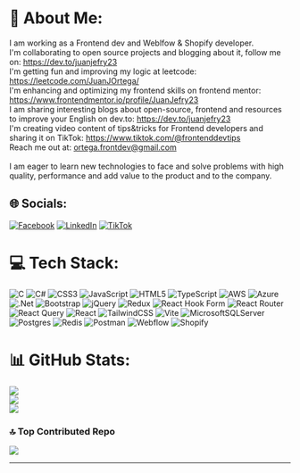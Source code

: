 # 💫 About Me:
I am working as a Frontend dev and Weblfow & Shopify developer.<br>I'm collaborating to open source projects and blogging about it, follow me on: https://dev.to/juanjefry23<br>I'm getting fun and improving my logic at leetcode: https://leetcode.com/JuanJOrtega/<br>I'm enhancing and optimizing my frontend skills on frontend mentor: https://www.frontendmentor.io/profile/JuanJefry23<br>I am sharing interesting blogs about open-source, frontend and resources to improve your English on dev.to: https://dev.to/juanjefry23<br>I'm creating video content of tips&tricks for Frontend developers and sharing it on TikTok: https://www.tiktok.com/@frontenddevtips<br>Reach me out at: ortega.frontdev@gmail.com<br><br>I am eager to learn new technologies to face and solve problems with high quality, performance and add value to the product and to the company.

## 🌐 Socials:
[![Facebook](https://img.shields.io/badge/Facebook-%231877F2.svg?logo=Facebook&logoColor=white)](https://www.facebook.com/juanjefry23/) [![LinkedIn](https://img.shields.io/badge/LinkedIn-%230077B5.svg?logo=linkedin&logoColor=white)](https://www.linkedin.com/in/jjoafrontend/) [![TikTok](https://img.shields.io/badge/TikTok-black?logo=tiktok)](https://www.tiktok.com/@frontenddevtips)

# 💻 Tech Stack:
![C](https://img.shields.io/badge/c-%2300599C.svg?style=for-the-badge&logo=c&logoColor=white) ![C#](https://img.shields.io/badge/c%23-%23239120.svg?style=for-the-badge&logo=csharp&logoColor=white) ![CSS3](https://img.shields.io/badge/css3-%231572B6.svg?style=for-the-badge&logo=css3&logoColor=white) ![JavaScript](https://img.shields.io/badge/javascript-%23323330.svg?style=for-the-badge&logo=javascript&logoColor=%23F7DF1E) ![HTML5](https://img.shields.io/badge/html5-%23E34F26.svg?style=for-the-badge&logo=html5&logoColor=white) ![TypeScript](https://img.shields.io/badge/typescript-%23007ACC.svg?style=for-the-badge&logo=typescript&logoColor=white) ![AWS](https://img.shields.io/badge/AWS-%23FF9900.svg?style=for-the-badge&logo=amazon-aws&logoColor=white) ![Azure](https://img.shields.io/badge/azure-%230072C6.svg?style=for-the-badge&logo=microsoftazure&logoColor=white) ![.Net](https://img.shields.io/badge/.NET-5C2D91?style=for-the-badge&logo=.net&logoColor=white) ![Bootstrap](https://img.shields.io/badge/bootstrap-%238511FA.svg?style=for-the-badge&logo=bootstrap&logoColor=white) ![jQuery](https://img.shields.io/badge/jquery-%230769AD.svg?style=for-the-badge&logo=jquery&logoColor=white) ![Redux](https://img.shields.io/badge/redux-%23593d88.svg?style=for-the-badge&logo=redux&logoColor=white) ![React Hook Form](https://img.shields.io/badge/React%20Hook%20Form-%23EC5990.svg?style=for-the-badge&logo=reacthookform&logoColor=white) ![React Router](https://img.shields.io/badge/React_Router-CA4245?style=for-the-badge&logo=react-router&logoColor=white) ![React Query](https://img.shields.io/badge/-React%20Query-FF4154?style=for-the-badge&logo=react%20query&logoColor=white) ![React](https://img.shields.io/badge/react-%2320232a.svg?style=for-the-badge&logo=react&logoColor=%2361DAFB) ![TailwindCSS](https://img.shields.io/badge/tailwindcss-%2338B2AC.svg?style=for-the-badge&logo=tailwind-css&logoColor=white) ![Vite](https://img.shields.io/badge/vite-%23646CFF.svg?style=for-the-badge&logo=vite&logoColor=white) ![MicrosoftSQLServer](https://img.shields.io/badge/Microsoft%20SQL%20Server-CC2927?style=for-the-badge&logo=microsoft%20sql%20server&logoColor=white) ![Postgres](https://img.shields.io/badge/postgres-%23316192.svg?style=for-the-badge&logo=postgresql&logoColor=white) ![Redis](https://img.shields.io/badge/redis-%23DD0031.svg?style=for-the-badge&logo=redis&logoColor=white) ![Postman](https://img.shields.io/badge/Postman-FF6C37?style=for-the-badge&logo=postman&logoColor=white) ![Webflow](https://img.shields.io/badge/-Webflow-146EF5?logo=webflow&logoColor=white&color=blue) ![Shopify](https://img.shields.io/badge/shopify-%2320232a.svg?logo=shopify)
# 📊 GitHub Stats:
![](https://github-readme-stats.vercel.app/api?username=JuanJefry23&theme=dark&hide_border=false&include_all_commits=true&count_private=true)<br/>
![](https://github-readme-streak-stats.herokuapp.com/?user=JuanJefry23&theme=dark&hide_border=false)<br/>
![](https://github-readme-stats.vercel.app/api/top-langs/?username=JuanJefry23&theme=dark&hide_border=false&include_all_commits=true&count_private=true&layout=compact)

### 🔝 Top Contributed Repo
![](https://github-contributor-stats.vercel.app/api?username=JuanJefry23&limit=5&theme=gruvbox&combine_all_yearly_contributions=true)

---
